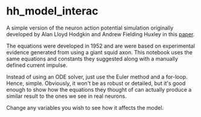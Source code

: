 # hh_model_interac
A simple version of the neuron action potential simulation originally developed by Alan Lloyd Hodgkin and Andrew Fielding Huxley in this [paper](https://www.ncbi.nlm.nih.gov/pmc/articles/PMC1392413/).

The equations were developed in 1952 and are were based on experimental evidence generated from using a giant squid axon. This notebook uses the same equations and constants they suggested along with a manually defined current impulse.

Instead of using an ODE solver, just use the Euler method and a for-loop. Hence, simple. Obviously, it won't be as robust or detailed, but it's good enough to show how the equations they thought of can actually produce a similar result to the ones we see in real neurons.

Change any variables you wish to see how it affects the model.